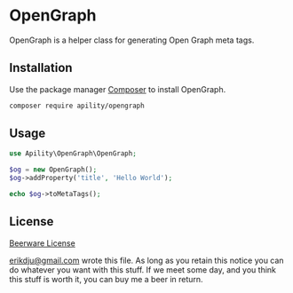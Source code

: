 # OpenGraph

OpenGraph is a helper class for generating Open Graph meta tags.

## Installation

Use the package manager [Composer](https://getcomposer.org/) to install OpenGraph.

```bash
composer require apility/opengraph
```

## Usage

```php
use Apility\OpenGraph\OpenGraph;

$og = new OpenGraph();
$og->addProperty('title', 'Hello World');

echo $og->toMetaTags();
```

## License
[Beerware License](https://spdx.org/licenses/Beerware) 

<erikdju@gmail.com> wrote this file. As long as you retain this notice you can do whatever you want with this stuff. If we meet some day, and you think this stuff is worth it, you can buy me a beer in return.
